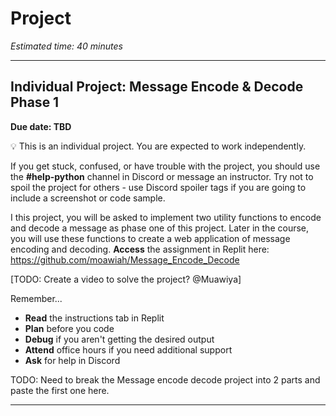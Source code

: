 # Project

_Estimated time: 40 minutes_

---

## Individual Project: Message Encode & Decode Phase 1

**Due date: TBD**

💡 This is an individual project. You are expected to work independently.

If you get stuck, confused, or have trouble with the project, you should use the **#help-python** channel in Discord or message an instructor. Try not to spoil the project for others - use Discord spoiler tags if you are going to include a screenshot or code sample.

I this project, you will be asked to implement two utility functions to encode and decode a message as phase one of this project. 
Later in the course, you will use these functions to create a web application of message encoding and decoding.
**Access** the assignment in Replit here: https://github.com/moawiah/Message_Encode_Decode

[TODO: Create a video to solve the project? @Muawiya]

Remember...

- **Read** the instructions tab in Replit
- **Plan** before you code
- **Debug** if you aren't getting the desired output
- **Attend** office hours if you need additional support
- **Ask** for help in Discord

TODO: Need to break the Message encode decode project into 2 parts and paste the first one here.
 
---